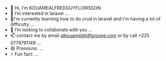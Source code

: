 - 👋 Hi, I’m KOUAMEALFREDGUYFLORISSON
- 👀 I’m interested in laravel ...
- 🌱I'm currently learning how to do crud in laravel and I'm having a lot of difficulty ...
- 💞️ I’m looking to collaborate with you ...
- 📫 contact me by email alkouame@ldfgroupe.com or by call +225 0779791149 ...
- 😄 Pronouns: ...
- ⚡ Fun fact: ...

<!---
KOUAMEALFREDGUYFLORISSON/KOUAMEALFREDGUYFLORISSON is a ✨ special ✨ repository because its `README.md` (this file) appears on your GitHub profile.
You can click the Preview link to take a look at your changes.
--->
